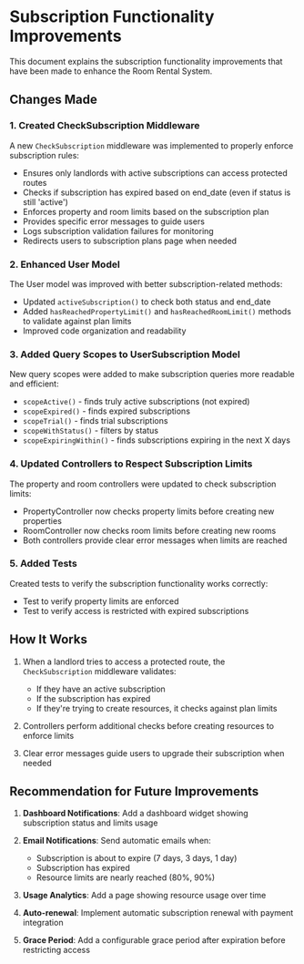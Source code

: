 # Subscription Functionality Improvements

This document explains the subscription functionality improvements that have been made to enhance the Room Rental System.

## Changes Made

### 1. Created CheckSubscription Middleware

A new `CheckSubscription` middleware was implemented to properly enforce subscription rules:

- Ensures only landlords with active subscriptions can access protected routes
- Checks if subscription has expired based on end_date (even if status is still 'active')
- Enforces property and room limits based on the subscription plan
- Provides specific error messages to guide users
- Logs subscription validation failures for monitoring
- Redirects users to subscription plans page when needed

### 2. Enhanced User Model

The User model was improved with better subscription-related methods:

- Updated `activeSubscription()` to check both status and end_date
- Added `hasReachedPropertyLimit()` and `hasReachedRoomLimit()` methods to validate against plan limits
- Improved code organization and readability

### 3. Added Query Scopes to UserSubscription Model

New query scopes were added to make subscription queries more readable and efficient:

- `scopeActive()` - finds truly active subscriptions (not expired)
- `scopeExpired()` - finds expired subscriptions
- `scopeTrial()` - finds trial subscriptions
- `scopeWithStatus()` - filters by status
- `scopeExpiringWithin()` - finds subscriptions expiring in the next X days

### 4. Updated Controllers to Respect Subscription Limits

The property and room controllers were updated to check subscription limits:

- PropertyController now checks property limits before creating new properties
- RoomController now checks room limits before creating new rooms
- Both controllers provide clear error messages when limits are reached

### 5. Added Tests

Created tests to verify the subscription functionality works correctly:

- Test to verify property limits are enforced
- Test to verify access is restricted with expired subscriptions

## How It Works

1. When a landlord tries to access a protected route, the `CheckSubscription` middleware validates:
   - If they have an active subscription
   - If the subscription has expired
   - If they're trying to create resources, it checks against plan limits

2. Controllers perform additional checks before creating resources to enforce limits

3. Clear error messages guide users to upgrade their subscription when needed

## Recommendation for Future Improvements

1. **Dashboard Notifications**: Add a dashboard widget showing subscription status and limits usage

2. **Email Notifications**: Send automatic emails when:
   - Subscription is about to expire (7 days, 3 days, 1 day)
   - Subscription has expired
   - Resource limits are nearly reached (80%, 90%)

3. **Usage Analytics**: Add a page showing resource usage over time

4. **Auto-renewal**: Implement automatic subscription renewal with payment integration

5. **Grace Period**: Add a configurable grace period after expiration before restricting access

